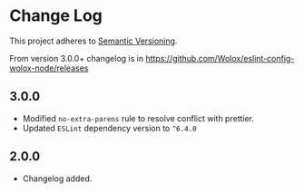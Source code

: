 # Change Log

This project adheres to [Semantic Versioning](http://semver.org/).

From version 3.0.0+ changelog is in https://github.com/Wolox/eslint-config-wolox-node/releases

## 3.0.0

* Modified `no-extra-parens` rule to resolve conflict with prettier. 
* Updated `ESLint` dependency version to `^6.4.0`

## 2.0.0

* Changelog added.
